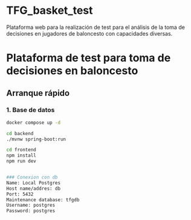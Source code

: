 # TFG_basket_test
Plataforma web para la realización de test para el análisis de la toma de decisiones en jugadores de baloncesto con capacidades diversas.

# Plataforma de test para toma de decisiones en baloncesto

## Arranque rápido

### 1. Base de datos
```bash
docker compose up -d

cd backend
./mvnw spring-boot:run

cd frontend
npm install
npm run dev


### Conexion con db
Name: Local Postgres
Host name/addres: db
Port: 5432
Maintenance database: tfgdb
Username: postgres
Password: postgres